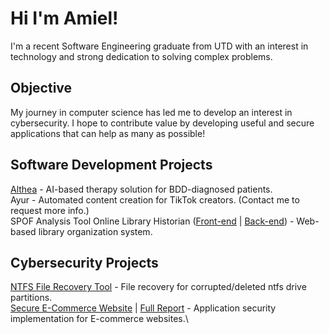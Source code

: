 # Hi I'm Amiel!
I'm a recent Software Engineering graduate from UTD with an interest in technology and strong dedication to solving complex problems.

## Objective
My journey in computer science has led me to develop an interest in cybersecurity. I hope to contribute value by developing useful and secure applications that can help as many as possible!



## Software Development Projects
[Althea](https://docs.google.com/document/d/1fRQl2L6SKTFYXC6ydL3I4wfIzsfvXXVo_1tvQt8D3oM/edit?usp=sharing) - AI-based therapy solution for BDD-diagnosed patients.\
Ayur - Automated content creation for TikTok creators. (Contact me to request more info.)\
SPOF Analysis Tool
Online Library Historian ([Front-end](https://github.com/avincent428/library-frontend) | [Back-end](https://github.com/avincent428/library-backend)) - Web-based library organization system.

## Cybersecurity Projects
[NTFS File Recovery Tool](https://github.com/avincent428/ntfs-file-recovery-tool) - File recovery for corrupted/deleted ntfs drive partitions.\
[Secure E-Commerce Website](https://github.com/avincent428/secure-ecommerce-website) | [Full Report](https://docs.google.com/document/d/1_daP-T3wRS5UckA7fVMmUXrWAFuYw2vp/edit?usp=sharing&ouid=118408767663772032835&rtpof=true&sd=true) - Application security implementation for E-commerce websites.\
